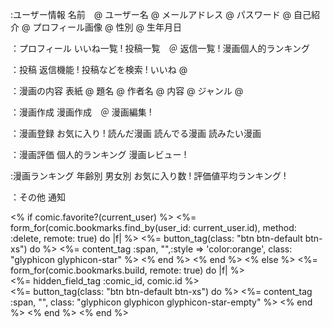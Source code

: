 :ユーザー情報
名前　@
ユーザー名 @
メールアドレス @
パスワード @
自己紹介 @
プロフィール画像 @
性別 @
生年月日

：プロフィール
いいね一覧 !
投稿一覧　＠
返信一覧 !
漫画個人的ランキング

：投稿
返信機能 !
投稿などを検索 !
いいね @

：漫画の内容
表紙 @
題名 @
作者名 @
内容 @
ジャンル @


：漫画作成
漫画作成　＠
漫画編集 !

：漫画登録
お気に入り !
読んだ漫画
読んでる漫画
読みたい漫画

：漫画評価
個人的ランキング
漫画レビュー !

:漫画ランキング
年齢別
男女別
お気に入り数 !
評価値平均ランキング !

：その他
通知

<span class="bookmark">
  <% if comic.favorite?(current_user) %>
    <%= form_for(comic.bookmarks.find_by(user_id: current_user.id), method: :delete, remote: true) do |f| %>
      <%= button_tag(class: "btn btn-default btn-xs") do %>
        <%= content_tag :span, "",:style => 'color:orange', class: "glyphicon glyphicon-star" %>
      <% end %>
    <% end %>
  <% else %>
    <%= form_for(comic.bookmarks.build, remote: true) do |f| %>
      <div><%= hidden_field_tag :comic_id, comic.id %></div>
      <%= button_tag(class: "btn btn-default btn-xs") do %>
        <%= content_tag :span, "", class: "glyphicon glyphicon glyphicon-star-empty" %>
      <% end %>
    <% end %>
  <% end %>
</span>
